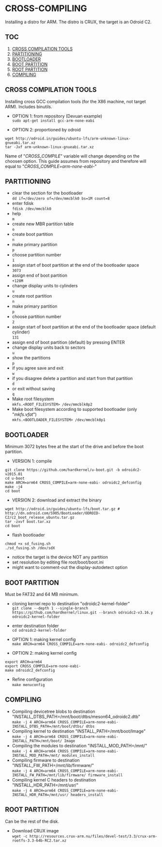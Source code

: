 # CROSS-COMPILING
Installing a distro for ARM. The distro is CRUX, the target is an Odroid C2.


## TOC
1. [CROSS COMPILATION TOOLS](#cross-compilation-tools)  
2. [PARTITIONING](#partitioning)  
3. [BOOTLOADER](#bootloader)  
4. [BOOT PARTITION](#boot-partition)  
5. [ROOT PARTITION](#root-partition)  
6. [COMPILING](#compiling)  


## CROSS COMPILATION TOOLS
Installing cross GCC compilation tools (for the X86 machine, not target ARM). Includes binutils.

* OPTION 1: from repository (Devuan example)  
`sudo apt-get install gcc-arm-none-eabi`

* OPTION 2: proportioned by odroid  
```
wget http://odroid.in/guides/ubuntu-lfs/arm-unknown-linux-gnueabi.tar.xz
tar -Jxf arm-unknown-linux-gnueabi.tar.xz
```  

Name of "_CROSS_COMPILE_" variable will change depending on the choosen option. This guide assumes from repository and therefore will equal to "_CROSS\_COMPILE=arm-none-eabi-_"


## PARTITIONING
* clear the section for the bootloader  
`dd if=/dev/zero of=/dev/mmcblk0 bs=1M count=8`  
* enter fdisk  
`fdisk /dev/mmcblk0`  
* help  
`m`  
* create new MBR partition table  
`o`  
* create boot partition  
`n`  
* make primary partition  
`p`  
* choose partition number  
`1`  
* assign start of boot partition at the end of the bootloader space  
`3073`  
* assign end of boot partition  
`+128M`  
* change display units to cylinders  
`u`  
* create root partition  
`n`  
* make primary partition  
`p`  
* choose partition number  
`2`  
* assign start of boot partition at the end of the bootloader space (default cylinder)  
`131`  
* assign end of boot partition (default) by pressing ENTER  
* change display units back to sectors  
`u`  
* show the partitions  
`p`  
* if you agree save and exit  
`w`  
* if you disagree delete a partition and start from that partition  
`d`  
* or  exit without saving  
`q`  
* Make root filesystem  
`mkfs.<ROOT_FILESYSTEM> /dev/mmcblk0p2`  
* Make boot filesystem according to supported bootloader (only "_mkfs.vfat_")  
`mkfs.<BOOTLOADER_FILESYSTEM> /dev/mmcblk0p1`  


## BOOTLOADER
Minimum 3072 bytes free at the start of the drive and before the boot partition.

* VERSION 1: compile  
```
git clone https://github.com/hardkernel/u-boot.git -b odroidc2-v2015.01
cd u-boot
make ARCH=arm64 CROSS_COMPILE=arm-none-eabi- odroidc2_defconfig
make -j4
cd boot
```

* VERSION 2: download and extract the binary  
```
wget http://odroid.in/guides/ubuntu-lfs/boot.tar.gz # http://dn.odroid.com/S905/BootLoader/ODROID-C2/c2_boot_release_ubuntu.tar.gz
tar -zxvf boot.tar.xz
cd boot
```

* flash bootloader  
```
chmod +x sd_fusing.sh
./sd_fusing.sh /dev/sdX
```
* notice the target is the device NOT any partition  
* set resolution by editing file root/boot/boot.ini  
* might want to comment-out the display-autodetect option  


## BOOT PARTITION
Must be FAT32 and 64 MB minimum.

* cloning kernel repo to destination "odroidc2-kernel-folder"  
`git clone --depth 1 --single-branch https://github.com/hardkernel/linux.git --branch odroidc2-v3.16.y odroidc2-kernel-folder`
* enter destination folder  
`cd odroidc2-kernel-folder`

* OPTION 1: making kernel config  
`make ARCH=arm64 CROSS_COMPILE=arm-none-eabi- odroidc2_defconfig`

* OPTION 2: making kernel config  
```
export ARCH=arm64
export CROSS_COMPILE=arm-none-eabi-
make odroidc2_defconfig
```

* Refine configuration  
`make menuconfig`


## COMPILING
* Compiling devicetree blobs to destination "INSTALL_DTBS_PATH=/mnt/boot/dtbs/meson64_odroidc2.dtb"  
`make -j 4 ARCH=arm64 CROSS_COMPILE=arm-none-eabi- INSTALL_DTBS_PATH=/mnt/boot/dtbs/ dtbs`
* Compiling kernel to destination "INSTALL_PATH=/mnt/boot/Image"  
`make -j 4 ARCH=arm64 CROSS_COMPILE=arm-none-eabi- INSTALL_PATH=/mnt/boot/ Image`
* Compiling the modules to destination "INSTALL_MOD_PATH=/mnt/"  
`make -j 4 ARCH=arm64 CROSS_COMPILE=arm-none-eabi- INSTALL_MOD_PATH=/mnt/ modules_install`
* Compiling firmware to destination "INSTALL_FW_PATH=/mnt/lib/firmware/"  
`make -j 4 ARCH=arm64 CROSS_COMPILE=arm-none-eabi- INSTALL_FW_PATH=/mnt/lib/firmware/ firmware_install`
* Compiling kernel C headers to destination "INSTALL_HDR_PATH=/mnt/usr/"  
`make -j 4 ARCH=arm64 CROSS_COMPILE=arm-none-eabi- INSTALL_HDR_PATH=/mnt/usr/ headers_install`


## ROOT PARTITION
Can be the rest of the disk.

* Download CRUX image  
`wget -c http://resources.crux-arm.nu/files/devel-test/3.3/crux-arm-rootfs-3.3-64b-RC2.tar.xz`
